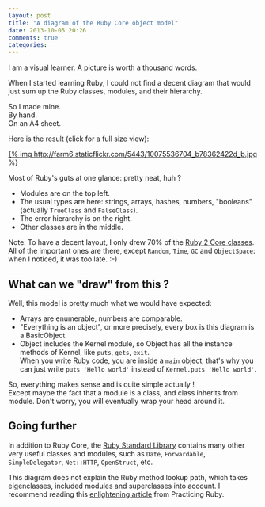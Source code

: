 ```yaml
---
layout: post
title: "A diagram of the Ruby Core object model"
date: 2013-10-05 20:26
comments: true
categories: 
---
```


I am a visual learner. A picture is worth a thousand words.

When I started learning Ruby, I could not find a decent diagram that would just sum up the Ruby classes, modules, and their hierarchy.

So I made mine.<!--more-->  
By hand.  
On an A4 sheet.  

Here is the result (click for a full size view):

<a href="http://farm6.staticflickr.com/5443/10075536704_84aa13676a_o.jpg" target="_blank">{% img http://farm6.staticflickr.com/5443/10075536704_b78362422d_b.jpg %}</img></a>

Most of Ruby's guts at one glance: pretty neat, huh ?

 - Modules are on the top left.
 - The usual types are here: strings, arrays, hashes, numbers, "booleans" (actually `TrueClass` and `FalseClass`).
 - The error hierarchy is on the right.
 - Other classes are in the middle.

Note: To have a decent layout, I only drew 70% of the <a href="http://ruby-doc.org/core-2.0" target="_blank">Ruby 2 Core classes</a>. All of the important ones are there, except `Random`, `Time`, `GC` and `ObjectSpace`: when I noticed, it was too late. :-)

## What can we "draw" from this ?

Well, this model is pretty much what we would have expected:

 - Arrays are enumerable, numbers are comparable.
 - "Everything is an object", or more precisely, every box is this diagram is a BasicObject.
 - Object includes the Kernel module, so Object has all the instance methods of Kernel, like `puts`, `gets`, `exit`.  
 When you write Ruby code, you are inside a `main` object, that's why you can just write `puts 'Hello world'` instead of `Kernel.puts 'Hello world'`.

So, everything makes sense and is quite simple actually !  
Except maybe the fact that a module is a class, and class inherits from module. Don't worry, you will eventually wrap your head around it.

## Going further

In addition to Ruby Core, the <a href="http://www.ruby-doc.org/stdlib-2.0.0/" target="_blank">Ruby Standard Library</a> contains many other very useful classes and modules, such as `Date`, `Forwardable`, `SimpleDelegator`, `Net::HTTP`, `OpenStruct`, etc.

This diagram does not explain the Ruby method lookup path, which takes eigenclasses, included modules and superclasses into account. I recommend reading this <a href="https://github.com/elm-city-craftworks/practicing-ruby-manuscripts/blob/master/articles/v1/001-method-lookup.md" target="_blank">enlightening article</a> from Practicing Ruby.
